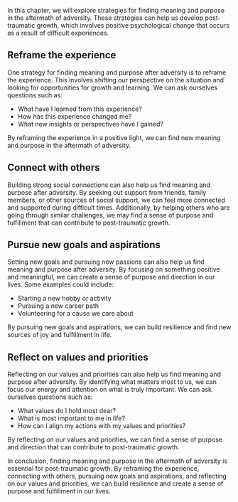 
In this chapter, we will explore strategies for finding meaning and purpose in the aftermath of adversity. These strategies can help us develop post-traumatic growth, which involves positive psychological change that occurs as a result of difficult experiences.

Reframe the experience
----------------------

One strategy for finding meaning and purpose after adversity is to reframe the experience. This involves shifting our perspective on the situation and looking for opportunities for growth and learning. We can ask ourselves questions such as:

* What have I learned from this experience?
* How has this experience changed me?
* What new insights or perspectives have I gained?

By reframing the experience in a positive light, we can find new meaning and purpose in the aftermath of adversity.

Connect with others
-------------------

Building strong social connections can also help us find meaning and purpose after adversity. By seeking out support from friends, family members, or other sources of social support, we can feel more connected and supported during difficult times. Additionally, by helping others who are going through similar challenges, we may find a sense of purpose and fulfillment that can contribute to post-traumatic growth.

Pursue new goals and aspirations
--------------------------------

Setting new goals and pursuing new passions can also help us find meaning and purpose after adversity. By focusing on something positive and meaningful, we can create a sense of purpose and direction in our lives. Some examples could include:

* Starting a new hobby or activity
* Pursuing a new career path
* Volunteering for a cause we care about

By pursuing new goals and aspirations, we can build resilience and find new sources of joy and fulfillment in life.

Reflect on values and priorities
--------------------------------

Reflecting on our values and priorities can also help us find meaning and purpose after adversity. By identifying what matters most to us, we can focus our energy and attention on what is truly important. We can ask ourselves questions such as:

* What values do I hold most dear?
* What is most important to me in life?
* How can I align my actions with my values and priorities?

By reflecting on our values and priorities, we can find a sense of purpose and direction that can contribute to post-traumatic growth.

In conclusion, finding meaning and purpose in the aftermath of adversity is essential for post-traumatic growth. By reframing the experience, connecting with others, pursuing new goals and aspirations, and reflecting on our values and priorities, we can build resilience and create a sense of purpose and fulfillment in our lives.
